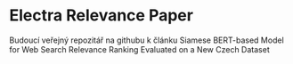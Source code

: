 # Electra Relevance Paper

Budoucí veřejný repozitář na githubu k článku Siamese BERT-based Model for Web Search Relevance Ranking Evaluated on a New Czech Dataset